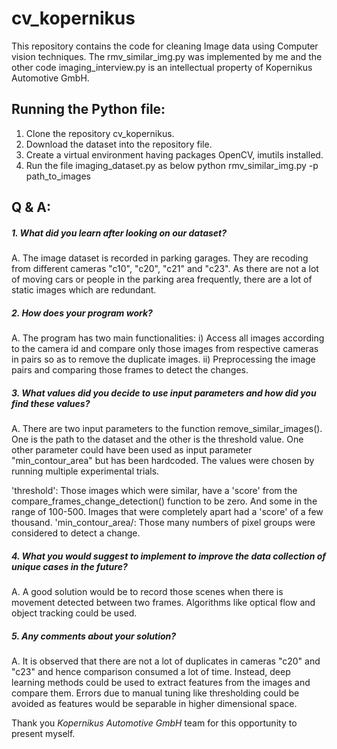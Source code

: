 # cv_kopernikus

This repository contains the code for cleaning Image data using Computer vision techniques. The rmv_similar_img.py was implemented by me and the other code imaging_interview.py is an intellectual property of Kopernikus Automotive GmbH.

## Running the Python file: 
1. Clone the repository cv_kopernikus.
2. Download the dataset into the repository file.
3. Create a virtual environment having packages OpenCV, imutils installed.
4. Run the file imaging_dataset.py as below
   python rmv_similar_img.py -p path_to_images

## Q & A:
##### 1. What did you learn after looking on our dataset?
A. The image dataset is recorded in parking garages. They are recoding from different cameras "c10", "c20", "c21" and "c23". As there are not a lot of moving cars or people in the parking area frequently, there are a lot of static images which are redundant.

##### 2. How does your program work?
A. The program has two main functionalities:
i) Access all images according to the camera id and compare only those images from respective cameras in pairs so as to remove the duplicate images.
ii) Preprocessing the image pairs and comparing those frames to detect the changes.

##### 3. What values did you decide to use input parameters and how did you find these values?
A. There are two input parameters to the function remove_similar_images(). One is the path to the dataset and the other is the threshold value. One other parameter could have been used as input parameter "min_contour_area" but has been hardcoded. The values were chosen by running multiple experimental trials.

'threshold': Those images which were similar, have a 'score' from the compare_frames_change_detection() function to be zero. And some in the range of 100-500.  Images that were completely apart had a 'score' of a few thousand.
'min_contour_area/: Those many numbers of pixel groups were considered to detect a change.

##### 4. What you would suggest to implement to improve the data collection of unique cases in the future?
A. A good solution would be to record those scenes when there is movement detected between two frames. Algorithms like optical flow and object tracking could be used.

##### 5. Any comments about your solution?
A. It is observed that there are not a lot of duplicates in cameras "c20" and "c23" and hence comparison consumed a lot of time. Instead, deep learning methods could be used to extract features from the images and compare them. Errors due to manual tuning like thresholding could be avoided as features would be separable in higher dimensional space.


Thank you *Kopernikus Automotive GmbH* team for this opportunity to present myself.
